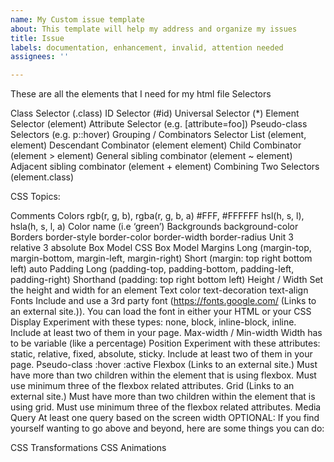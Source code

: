 ```yaml
---
name: My Custom issue template
about: This template will help my address and organize my issues
title: Issue
labels: documentation, enhancement, invalid, attention needed
assignees: ''

---
```


These are all the elements that I need for my html file
Selectors

Class Selector (.class)
ID Selector (#id)
Universal Selector (*)
Element Selector (element)
Attribute Selector (e.g. [attribute=foo])
Pseudo-class Selectors (e.g. p::hover)
Grouping / Combinators
Selector List (element, element)
Descendant Combinator (element element)
Child Combinator (element > element)
General sibling combinator (element ~ element)
Adjacent sibling combinator (element + element)
Combining Two Selectors (element.class)

CSS Topics:

Comments
Colors
rgb(r, g, b), rgba(r, g, b, a)
#FFF, #FFFFFF
hsl(h, s, l),  hsla(h, s, l, a)
Color name (i.e ‘green’)
Backgrounds
background-color
Borders
border-style
border-color
border-width
border-radius
Unit
3 relative
3 absolute
Box Model CSS Box Model
Margins
Long (margin-top, margin-bottom, margin-left, margin-right)
Short (margin: top right bottom left)
auto
Padding
Long (padding-top, padding-bottom, padding-left, padding-right)
Shorthand (padding: top right bottom left)
Height / Width
Set the height and width for an element
Text
color
text-decoration
text-align
Fonts
Include and use a 3rd party font (https://fonts.google.com/ (Links to an external site.)). You can load the font in either your HTML or your CSS
Display
Experiment with these types: none, block, inline-block, inline. Include at least two of them in your page.
Max-width / Min-width
Width has to be variable (like a percentage)
Position
Experiment with these attributes: static, relative, fixed, absolute, sticky. Include at least two of them in your page.
Pseudo-class
:hover
:active
Flexbox (Links to an external site.)
Must have more than two children within the element that is using flexbox. Must use minimum three of the flexbox related attributes.
Grid (Links to an external site.)
Must have more than two children within the element that is using grid. Must use minimum three of the flexbox related attributes.
Media Query
At least one query based on the screen width
OPTIONAL: If you find yourself wanting to go above and beyond, here are some things you can do:

CSS Transformations
CSS Animations
